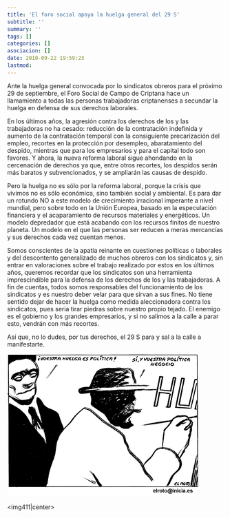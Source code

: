 ```yaml
---
title: 'El foro social apoya la huelga general del 29 S'
subtitle: ''
summary: ''
tags: []
categories: []
asociacion: []
date: 2010-09-22 19:59:23
lastmod:
---
```


Ante la huelga general convocada por lo sindicatos obreros para el próximo 29 de septiembre, el Foro Social de Campo de Criptana hace un llamamiento a todas las personas trabajadoras criptanenses a secundar la huelga en defensa de sus derechos laborales.

En los últimos años, la agresión contra los derechos de los y las trabajadoras no ha cesado: reducción de la contratación indefinida y aumento de la contratación temporal con la consiguiente precarización del empleo, recortes en la protección por desempleo, abaratamiento del despido, mientras que para los empresarios y para el capital todo son favores. Y ahora, la nueva reforma laboral sigue ahondando en la cercenación de derechos ya que, entre otros recortes,  los despidos serán más baratos y subvencionados, y se ampliarán las causas de despido.

Pero la huelga no es sólo por la reforma laboral, porque la crisis que vivimos no es sólo económica, sino también social y ambiental. Es para dar un rotundo NO a este modelo de crecimiento irracional imperante a nivel mundial, pero sobre todo en la Unión Europea, basado en la especulación financiera y el acaparamiento de recursos materiales y energéticos. Un modelo depredador que está acabando con los recursos finitos de nuestro planeta. Un modelo en el que las personas ser reducen a meras mercancías y sus derechos cada vez cuentan menos.

Somos conscientes de la apatía reinante en cuestiones políticas o laborales y del descontento generalizado de muchos obreros con los sindicatos y, sin entrar en valoraciones sobre el trabajo realizado por estos en los últimos años, queremos recordar que los sindicatos son una herramienta imprescindible para la defensa de los derechos de los y las trabajadoras. A fin de cuentas, todos somos responsables del funcionamiento de los sindicatos y es nuestro deber velar para que sirvan a sus fines. No tiene sentido dejar de hacer la huelga como medida aleccionadora contra los sindicatos, pues sería tirar piedras sobre nuestro propio tejado. El enemigo es el gobierno y los grandes empresarios, y si no salimos a la calle a parar esto, vendrán con más recortes.

Así que, no lo dudes, por tus derechos, el 29 S para y sal a la calle a manifestarte.

<img src="img/huelga20J40602.gif#cente" alt="" width="444">

<img411|center>

